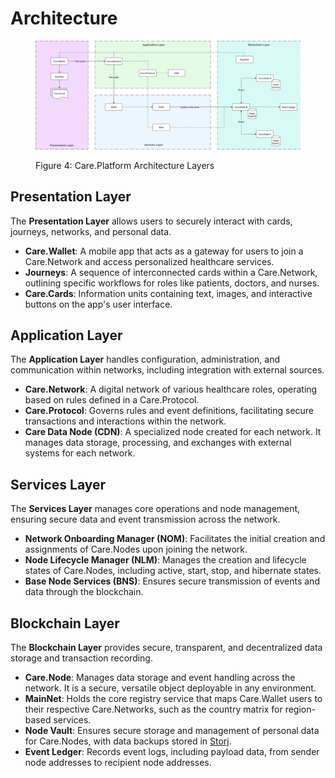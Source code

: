 # Architecture

<figure><img src="../.gitbook/assets/care-platform-architecture-diagram.png" alt="Care.Platform Architecture Layers"><figcaption><p>Figure 4:  Care.Platform Architecture Layers</p></figcaption></figure>

## Presentation Layer

The **Presentation Layer** allows users to securely interact with cards, journeys, networks, and personal data.

* **Care.Wallet**: A mobile app that acts as a gateway for users to join a Care.Network and access personalized healthcare services.
* **Journeys**: A sequence of interconnected cards within a Care.Network, outlining specific workflows for roles like patients, doctors, and nurses.
* **Care.Cards**: Information units containing text, images, and interactive buttons on the app's user interface.

## Application Layer

The **Application Layer** handles configuration, administration, and communication within networks, including integration with external sources.

* **Care.Network**: A digital network of various healthcare roles, operating based on rules defined in a Care.Protocol.
* **Care.Protocol**: Governs rules and event definitions, facilitating secure transactions and interactions within the network.
* **Care Data Node (CDN)**: A specialized node created for each network. It manages data storage, processing, and exchanges with external systems for each network.

## Services Layer

The **Services Layer** manages core operations and node management, ensuring secure data and event transmission across the network.

* **Network Onboarding Manager (NOM)**: Facilitates the initial creation and assignments of Care.Nodes upon joining the network.
* **Node Lifecycle Manager (NLM)**: Manages the creation and lifecycle states of Care.Nodes, including active, start, stop, and hibernate states.
* **Base Node Services (BNS)**: Ensures secure transmission of events and data through the blockchain.

## Blockchain Layer

The **Blockchain Layer** provides secure, transparent, and decentralized data storage and transaction recording.

* **Care.Node**: Manages data storage and event handling across the network. It is a secure, versatile object deployable in any environment.
* **MainNet**: Holds the core registry service that maps Care.Wallet users to their respective Care.Networks, such as the country matrix for region-based services.
* **Node Vault**: Ensures secure storage and management of personal data for Care.Nodes, with data backups stored in [Storj](https://www.storj.io/).
* **Event Ledger**: Records event logs, including payload data, from sender node addresses to recipient node addresses.
